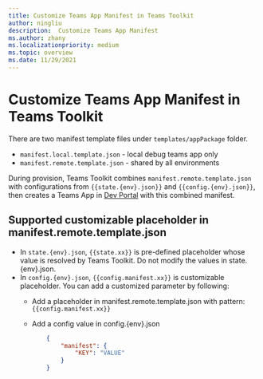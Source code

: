```yaml
---
title: Customize Teams App Manifest in Teams Toolkit
author: ningliu
description:  Customize Teams App Manifest
ms.author: zhany
ms.localizationpriority: medium
ms.topic: overview
ms.date: 11/29/2021
---
```


# Customize Teams App Manifest in Teams Toolkit

There are two manifest template files under `templates/appPackage` folder.

- `manifest.local.template.json` - local debug teams app only
- `manifest.remote.template.json` - shared by all environments

During provision, Teams Toolkit combines `manifest.remote.template.json` with configurations from `{{state.{env}.json}}` and `{{config.{env}.json}}`, then creates a Teams App in [Dev Portal](https://dev.teams.microsoft.com/apps) with this combined manifest.

## Supported customizable placeholder in manifest.remote.template.json

- In `state.{env}.json`, `{{state.xx}}` is pre-defined placeholder whose value is resolved by Teams Toolkit. Do not modify the values in state.{env}.json.
- In `config.{env}.json`, `{{config.manifest.xx}}` is customizable placeholder. You can add a customized parameter by following:
  - Add a placeholder in manifest.remote.template.json with pattern: `{{config.manifest.xx}}`
  - Add a config value in config.{env}.json

    ```json
        {
            "manifest": {
                "KEY": "VALUE"
            }
        }
    ```
